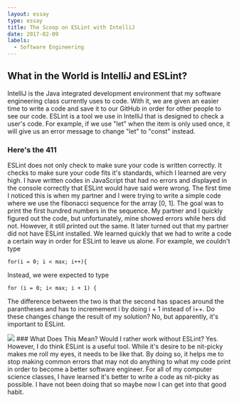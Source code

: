 ```yaml
---
layout: essay
type: essay
title: The Scoop on ESLint with IntelliJ
date: 2017-02-09
labels:
  - Software Engineering
---
```


## What in the World is IntelliJ and ESLint?

IntelliJ is the Java integrated development environment that my software engineering class currently uses to code.  With it, we are given an easier time to write a code and save it to our GitHub in order for other people to see our code.  ESLint is a tool we use in IntelliJ that is designed to check a user's code.  For example, if we use "let" when the item is only used once, it will give us an error message to change "let" to "const" instead.

### Here's the 411

ESLint does not only check to make sure your code is written correctly.  It checks to make sure your code fits it's standards, which I learned are very high.  I have written codes in JavaScript that had no errors and displayed in the console correctly that ESLint would have said were wrong.  The first time I noticed this is when my partner and I were trying to write a simple code where we use the fibonacci sequence for the array [0, 1].  The goal was to print the first hundred numbers in the sequence.  My partner and I quickly figured out the code, but unfortunately, mine showed errors while hers did not.  However, it still printed out the same.  It later turned out that my partner did not have ESLint installed.  We learned quickly that we had to write a code a certain way in order for ESLint to leave us alone.  For example, we couldn't type
```
for(i = 0; i < max; i++){
```
Instead, we were expected to type
```
for (i = 0; i< max; i + 1) {
```
The difference between the two is that the second has spaces around the parantheses and has to incremement i by doing i + 1 instead of i++.  Do these changes change the result of my solution?  No, but apparently, it's important to ESLint.

<img class="ui medium right floated rounded image" src="http://img.scoop.it/EpP2iMz2XJ-uLM9dhj4MqDl72eJkfbmt4t8yenImKBVvK0kTmF0xjctABnaLJIm9">
### What Does This Mean?
Would I rather work without ESLint?  Yes.  However, I do think ESLint is a useful tool.  While it's desire to be nit-picky makes me roll my eyes, it needs to be like that.  By doing so, it helps me to stop making common errors that may not do anything to what my code print in order to become a better software engineer.  For all of my computer science classes, I have learned it's better to write a code as nit-picky as possible.  I have not been doing that so maybe now I can get into that good habit.
